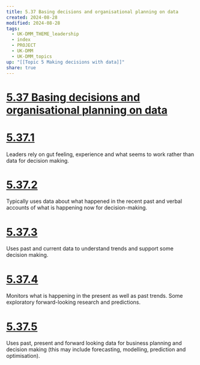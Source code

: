 ```yaml
---
title: 5.37 Basing decisions and organisational planning on data
created: 2024-08-28
modified: 2024-08-28
tags:
  - UK-DMM_THEME_leadership
  - index
  - PROJECT
  - UK-DMM
  - UK-DMM_topics
up: "[[Topic 5 Making decisions with data]]"
share: true
---
```

# [5.37 Basing decisions and organisational planning on data](5.37%20Basing%20decisions%20and%20organisational%20planning%20on%20data.md)
# [5.37.1](5.37.1.md)

Leaders rely on gut feeling, experience and what seems to work rather than data for decision making.

# [5.37.2](5.37.2.md)

Typically uses data about what happened in the recent past and verbal accounts of what is happening now for decision-making.

# [5.37.3](5.37.3.md)

Uses past and current data to understand trends and support some decision making.

# [5.37.4](5.37.4.md)

Monitors what is happening in the present as well as past trends. Some exploratory forward-looking research and predictions.

# [5.37.5](5.37.5.md)

Uses past, present and forward looking data for business planning and decision making (this may include forecasting, modelling, prediction and optimisation).
